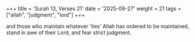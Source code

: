 +++
title = 'Surah 13, Verses 21'
date = '2025-08-27'
weight = 21
tags = ["allah", "judgment", "lord"]
+++

and those who maintain whatever ˹ties˺ Allah has ordered to be maintained, stand in awe of their Lord, and fear strict judgment.